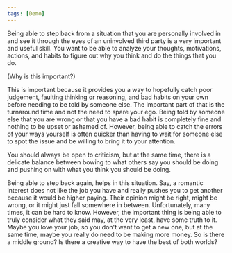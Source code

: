 ```yaml
---
tags: [Demo]
---
```



Being able to step back from a situation that you are personally involved in and see it through the eyes of an uninvolved third party is a very important and useful skill. You want to be able to analyze your thoughts, motivations, actions, and habits to figure out why you think and do the things that you do.

(Why is this important?)

This is important because it provides you a way to hopefully catch poor judgement, faulting thinking or reasoning, and bad habits on your own before needing to be told by someone else. The important part of that is the turnaround time and not the need to spare your ego. Being told by someone else that you are wrong or that you have a bad habit is completely fine and nothing to be upset or ashamed of. However, being able to catch the errors of your ways yourself is often quicker than having to wait for someone else to spot the issue and be willing to bring it to your attention.

You should always be open to criticism, but at the same time, there is a delicate balance between bowing to what others say you should be doing and pushing on with what you think you should be doing.

Being able to step back again, helps in this situation. Say, a romantic interest does not like the job you have and really pushes you to get another because it would be higher paying. Their opinion might be right, might be wrong, or it might just fall somewhere in between. Unfortunately, many times, it can be hard to know. However, the important thing is being able to truly consider what they said may, at the very least, have some truth to it. Maybe you love your job, so you don't want to get a new one, but at the same time, maybe you really do need to be making more money. So is there a middle ground? Is there a creative way to have the best of both worlds?
